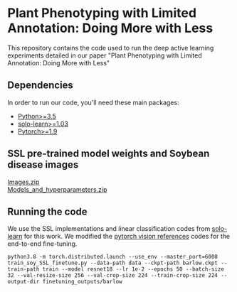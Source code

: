 # Plant Phenotyping with Limited Annotation: Doing More with Less
This repository contains the code used to run the deep active learning experiments detailed in our paper "Plant Phenotyping with Limited Annotation: Doing More with Less"
## Dependencies
In order to run our code, you'll need these main packages:

- [Python>=3.5](https://www.python.org/)
- [solo-learn>=1.03](https://github.com/vturrisi/solo-learn)
- [Pytorch>=1.9](https://pytorch.org/)

## SSL pre-trained model weights and Soybean disease images 
[Images.zip](https://iastate.box.com/s/itm1kaqk2jgfaeyvk0xxgza14642xg20)  
[Models_and_hyperparameters.zip](https://iastate.box.com/s/hxf20a31ucnr4drsum1f3qoe2p7g6ecr)

## Running the code
We use the SSL implementations and linear classification codes from [solo-learn](https://github.com/vturrisi/solo-learn) for this work. 
We modified the [pytorch vision references](https://github.com/pytorch/vision/tree/main/references/classification) codes for the end-to-end fine-tuning.
```
python3.8 -m torch.distributed.launch --use_env --master_port=6008 train_soy_SSL_finetune.py --data-path data --ckpt-path barlow.ckpt --train-path train --model resnet18 --lr 1e-2 --epochs 50 --batch-size 32 --val-resize-size 256 --val-crop-size 224 --train-crop-size 224 --output-dir finetuning_outputs/barlow

```
